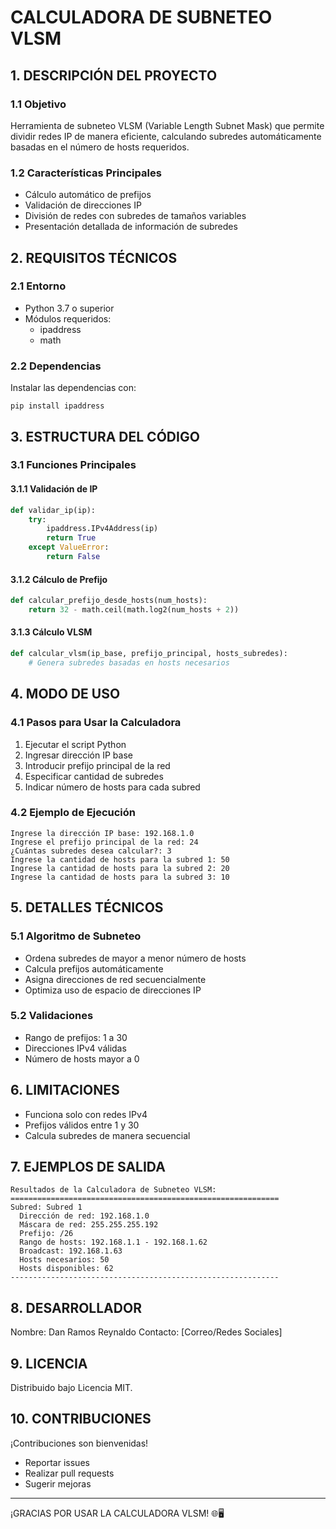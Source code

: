 # CALCULADORA DE SUBNETEO VLSM

## 1. DESCRIPCIÓN DEL PROYECTO

### 1.1 Objetivo
Herramienta de subneteo VLSM (Variable Length Subnet Mask) que permite dividir redes IP de manera eficiente, calculando subredes automáticamente basadas en el número de hosts requeridos.

### 1.2 Características Principales
- Cálculo automático de prefijos
- Validación de direcciones IP
- División de redes con subredes de tamaños variables
- Presentación detallada de información de subredes

## 2. REQUISITOS TÉCNICOS

### 2.1 Entorno
- Python 3.7 o superior
- Módulos requeridos: 
  * ipaddress
  * math

### 2.2 Dependencias
Instalar las dependencias con:
```
pip install ipaddress
```

## 3. ESTRUCTURA DEL CÓDIGO

### 3.1 Funciones Principales

#### 3.1.1 Validación de IP
```python
def validar_ip(ip):
    try:
        ipaddress.IPv4Address(ip)
        return True
    except ValueError:
        return False
```

#### 3.1.2 Cálculo de Prefijo
```python
def calcular_prefijo_desde_hosts(num_hosts):
    return 32 - math.ceil(math.log2(num_hosts + 2))
```

#### 3.1.3 Cálculo VLSM
```python
def calcular_vlsm(ip_base, prefijo_principal, hosts_subredes):
    # Genera subredes basadas en hosts necesarios
```

## 4. MODO DE USO

### 4.1 Pasos para Usar la Calculadora

1. Ejecutar el script Python
2. Ingresar dirección IP base
3. Introducir prefijo principal de la red
4. Especificar cantidad de subredes
5. Indicar número de hosts para cada subred

### 4.2 Ejemplo de Ejecución

```
Ingrese la dirección IP base: 192.168.1.0
Ingrese el prefijo principal de la red: 24
¿Cuántas subredes desea calcular?: 3
Ingrese la cantidad de hosts para la subred 1: 50
Ingrese la cantidad de hosts para la subred 2: 20
Ingrese la cantidad de hosts para la subred 3: 10
```

## 5. DETALLES TÉCNICOS

### 5.1 Algoritmo de Subneteo
- Ordena subredes de mayor a menor número de hosts
- Calcula prefijos automáticamente
- Asigna direcciones de red secuencialmente
- Optimiza uso de espacio de direcciones IP

### 5.2 Validaciones
- Rango de prefijos: 1 a 30
- Direcciones IPv4 válidas
- Número de hosts mayor a 0

## 6. LIMITACIONES

- Funciona solo con redes IPv4
- Prefijos válidos entre 1 y 30
- Calcula subredes de manera secuencial

## 7. EJEMPLOS DE SALIDA

```
Resultados de la Calculadora de Subneteo VLSM:
============================================================
Subred: Subred 1
  Dirección de red: 192.168.1.0
  Máscara de red: 255.255.255.192
  Prefijo: /26
  Rango de hosts: 192.168.1.1 - 192.168.1.62
  Broadcast: 192.168.1.63
  Hosts necesarios: 50
  Hosts disponibles: 62
------------------------------------------------------------
```

## 8. DESARROLLADOR

Nombre: Dan Ramos Reynaldo
Contacto: [Correo/Redes Sociales]

## 9. LICENCIA

Distribuido bajo Licencia MIT.

## 10. CONTRIBUCIONES

¡Contribuciones son bienvenidas! 
- Reportar issues
- Realizar pull requests
- Sugerir mejoras

---

¡GRACIAS POR USAR LA CALCULADORA VLSM! 🌐🖥️
